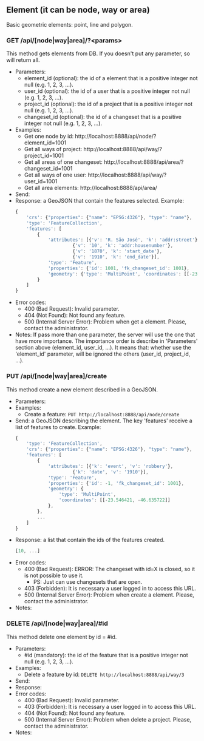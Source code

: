 ## Element (it can be node, way or area)

Basic geometric elements: point, line and polygon.


###  GET /api/\[node|way|area]/?\<params>

This method gets elements from DB. If you doesn't put any parameter, so will return all.
- Parameters:
    - element_id (optional): the id of a element that is a positive integer not null (e.g. 1, 2, 3, ...).
    - user_id (optional): the id of a user that is a positive integer not null (e.g. 1, 2, 3, ...).
    - project_id (optional): the id of a project that is a positive integer not null (e.g. 1, 2, 3, ...).
    - changeset_id (optional): the id of a changeset that is a positive integer not null (e.g. 1, 2, 3, ...).
- Examples:
    - Get one node by id: http://localhost:8888/api/node/?element_id=1001
    - Get all ways of project: http://localhost:8888/api/way/?project_id=1001
    - Get all areas of one changeset:  http://localhost:8888/api/area/?changeset_id=1001
    - Get all ways of one user:  http://localhost:8888/api/way/?user_id=1001
    - Get all area elements: http://localhost:8888/api/area/
- Send:
- Response: a GeoJSON that contain the features selected. Example:
    ```javascript
    {
        'crs': {"properties": {"name": "EPSG:4326"}, "type": "name"},
        'type': 'FeatureCollection',
        'features': [
            {
                'attributes': [{'v': 'R. São José', 'k': 'addr:street'},
                         {'v': '10', 'k': 'addr:housenumber'},
                         {'v': '1870', 'k': 'start_date'},
                         {'v': '1910', 'k': 'end_date'}],
                'type': 'Feature',
                'properties': {'id': 1001, 'fk_changeset_id': 1001},
                'geometry': {'type': 'MultiPoint', 'coordinates': [[-23.546421, -46.635722]]}
            }
        ]
    }
    ```
- Error codes:
    - 400 (Bad Request): Invalid parameter.
    - 404 (Not Found): Not found any feature.
    - 500 (Internal Server Error): Problem when get a element. Please, contact the administrator.
- Notes: If pass more than one parameter, the server will use the one that have more importance.
        The importance order is describe in 'Parameters' section above (element_id, user_id, ...).
        It means that: whether use the 'element_id' parameter, will be ignored the others (user_id, project_id, ...).


### PUT /api/\[node|way|area]/create

This method create a new element described in a GeoJSON.
- Parameters:
- Examples:
    - Create a feature: ```PUT http://localhost:8888/api/node/create```
- Send: a GeoJSON describing the element. The key 'features' receive a list of features to create. Example:
    ```javascript
    {
        'type': 'FeatureCollection',
        'crs': {"properties": {"name": "EPSG:4326"}, "type": "name"},
        'features': [
            {
                'attributes': [{'k': 'event', 'v': 'robbery'},
                         {'k': 'date', 'v': '1910'}],
                'type': 'Feature',
                'properties': {'id': -1, 'fk_changeset_id': 1001},
                'geometry': {
                    'type': 'MultiPoint',
                    'coordinates': [[-23.546421, -46.635722]]
                },
            },
            ...
        ]
    }
    ```
- Response: a list that contain the ids of the features created.
    ```javascript
    [10, ...]
    ```
- Error codes:
    - 400 (Bad Request): ERROR: The changeset with id=X is closed, so it is not possible to use it.
        - PS: Just can use changesets that are open.
    - 403 (Forbidden): It is necessary a user logged in to access this URL.
    - 500 (Internal Server Error): Problem when create a element. Please, contact the administrator.
- Notes:
<!-- when add a element, it starts with a default version 1 and it is saved in current_element table. -->

<!--
- PUT /api/\[node|way|area]/update

 This method update a element described in a GeoJSON.
 - Parameters:
 - Send: a GeoJSON describing the element.
 - Response: a JSON that contain the id of the feature created.
 - Error codes:
     - 500 (Internal Server Error): Problem when update a element. Please, contact the administrator.
 - Notes: when update a element, it is added in element table (historical), with the same id.
         After that, the original row is removed from current element table (main) and the element updated is added in database with the version incremented (+1).
-->


###  DELETE /api/\[node|way|area]/#id

This method delete one element by id = #id.
- Parameters:
    - #id (mandatory): the id of the feature that is a positive integer not null (e.g. 1, 2, 3, ...).
- Examples:
    - Delete a feature by id: ```DELETE http://localhost:8888/api/way/3```
- Send:
- Response:
- Error codes:
    - 400 (Bad Request): Invalid parameter.
    - 403 (Forbidden): It is necessary a user logged in to access this URL.
    - 404 (Not Found): Not found any feature.
    - 500 (Internal Server Error): Problem when delete a project. Please, contact the administrator.
- Notes:
        <!-- when delete a element, it is removed from current_element table (main) and put in element table (historical), with its version. -->
        <!-- After that, is duplicated the row and with this copy, save in element table with new version (increment +1) and with its visibility equals FALSE, because it was removed. -->

<!-- - GET /api/\[node|way|area]/history/#id -->
